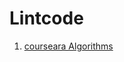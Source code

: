 # Lintcode

1. [courseara Algorithms](https://www.coursera.org/learn/algorithms-part1/home/week/1)

